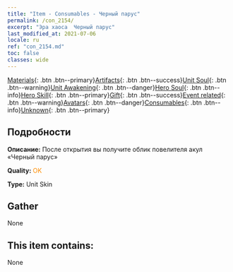 ```yaml
---
title: "Item - Consumables - Черный парус"
permalink: /con_2154/
excerpt: "Эра хаоса  Черный парус"
last_modified_at: 2021-07-06
locale: ru
ref: "con_2154.md"
toc: false
classes: wide
---
```

 [Materials](/ItemsRU/){: .btn .btn--primary}[Artifacts](/ItemsRU/Artifacts/){: .btn .btn--success}[Unit Soul](/ItemsRU/UnitSoul/){: .btn .btn--warning}[Unit Awakening](/ItemsRU/UnitAwakening/){: .btn .btn--danger}[Hero Soul](/ItemsRU/HeroSoul/){: .btn .btn--info}[Hero Skill](/ItemsRU/HeroSkill/){: .btn .btn--primary}[Gift](/ItemsRU/Gift/){: .btn .btn--success}[Event related](/ItemsRU/Events/){: .btn .btn--warning}[Avatars](/ItemsRU/Avatars/){: .btn .btn--danger}[Consumables](/ItemsRU/Consumables/){: .btn .btn--info}[Unknown](/ItemsRU/Unknown/){: .btn .btn--primary}

## Подробности
 **Описание:** После открытия вы получите облик повелителя акул «Черный парус»

 **Quality:** <span style="color: #FF8C00">OK</span>

 **Type:** Unit Skin

## Gather

  None

## This item contains:

  None

